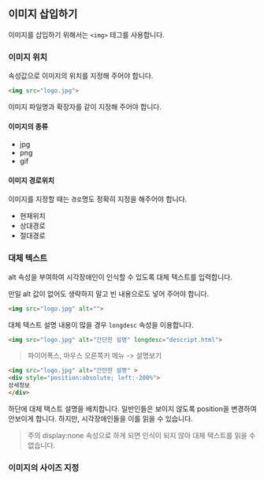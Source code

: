 
## 이미지 삽입하기
이미지를 삽입하기 위해서는 `<img>` 테그를 사용합니다.

### 이미지 위치
속성값으로 이미지의 위치를 지정해 주어야 합니다.

```html
<img src="logo.jpg">
```

이미지 파일명과 확장자를 같이 지정해 주어야 합니다.

#### 이미지의 종류
* jpg
* png
* gif

#### 이미지 경로위치
이미지를 지정할 때는 `경로`명도 정확히 지정을 해주어야 합니다.

* 현재위치
* 상대경로
* 절대경로

### 대체 텍스트
alt 속성을 부여하여 시각장애인이 인식할 수 있도록 대체 텍스트를 입력합니다.

만일 alt 값이 없어도 생략하지 말고 빈 내용으로도 넣어 주어야 합니다.

```html
<img src="logo.jpg" alt="">
```

대체 텍스트 설명 내용이 많을 경우 `longdesc` 속성을 이용합니다.

```html
<img src="logo.jpg" alt="간단한 설명" longdesc="descript.html">
```
> 파이어폭스, 마우스 오른쪽키 메뉴 -> 설명보기


```html
<img src="logo.jpg" alt="간단한 설명" >
<div style="position:absolute; left:-200%">
상세정보
</div>
```
하단에 대체 택스트 설명을 배치합니다. 일반인들은 보이지 않도록 position을 변경하여 안보이게 합니다. 하지만, 시각장애인들을 이를 읽을 수 있습니다.

> 주의 display:none 속성으로 하게 되면 인식이 되지 않아 
대체 택스트를 읽을 수 없습니다.



### 이미지의 사이즈 지정

